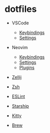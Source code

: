 # dotfiles

- VSCode
  - [Keybindings](https://github.com/rob-letts/dotfiles/blob/main/VSCode/keybindings.json)
  - [Settings](https://github.com/rob-letts/dotfiles/blob/main/VSCode/settings.json)

- Neovim
  - [Keybindings](https://github.com/rob-letts/dotfiles/blob/main/nvim/lua/remap.lua)
  - [Settings](https://github.com/rob-letts/dotfiles/blob/main/nvim/lua/set.lua)
  - [Plugins](https://github.com/rob-letts/dotfiles/blob/main/nvim/lua/plugins.lua)

- [Zellij](https://github.com/rob-letts/dotfiles/blob/main/zellij/config.kdl)

- [Zsh](https://github.com/rob-letts/dotfiles/blob/main/.zshrc)

- [ESLint](https://github.com/rob-letts/dotfiles/blob/main/eslint.json)

- [Starship](https://github.com/rob-letts/dotfiles/blob/main/starship.toml)

- [Kitty](https://github.com/rob-letts/dotfiles/blob/main/kitty.conf)

- [Brew](https://github.com/rob-letts/dotfiles/blob/main/brew-leaves.md)
